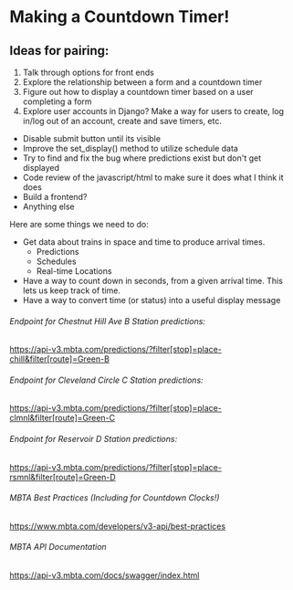 
# Making a Countdown Timer!

## Ideas for pairing:

1) Talk through options for front ends
2) Explore the relationship between a form and a countdown timer
3) Figure out how to display a countdown timer based on a user completing a form
4) Explore user accounts in Django? Make a way for users to create, log in/log out of an account, create and save timers, etc.
  - Disable submit button until its visible
  - Improve the set_display() method to utilize schedule data
  - Try to find and fix the bug where predictions exist but don't get displayed
  - Code review of the javascript/html to make sure it does what I think it does
  - Build a frontend?
  - Anything else


Here are some things we need to do:
  - Get data about trains in space and time to produce arrival times.
    - Predictions
    - Schedules
    - Real-time Locations
  - Have a way to count down in seconds, from a given arrival time. This lets us keep track of time.
  - Have a way to convert time (or status) into a useful display message
   
###### Endpoint for Chestnut Hill Ave B Station predictions:
https://api-v3.mbta.com/predictions/?filter[stop]=place-chill&filter[route]=Green-B

###### Endpoint for Cleveland Circle C Station predictions:
https://api-v3.mbta.com/predictions/?filter[stop]=place-clmnl&filter[route]=Green-C

###### Endpoint for Reservoir D Station predictions:
https://api-v3.mbta.com/predictions/?filter[stop]=place-rsmnl&filter[route]=Green-D

###### MBTA Best Practices (Including for Countdown Clocks!)
https://www.mbta.com/developers/v3-api/best-practices

###### MBTA API Documentation
https://api-v3.mbta.com/docs/swagger/index.html